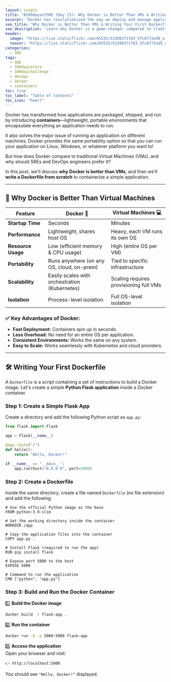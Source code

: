 ```yaml
---
layout: single
title: "#100daysofSRE (Day 23): Why Docker is Better Than VMs & Writing Your First Dockerfile"
excerpt: "Docker has revolutionized the way we deploy and manage applications by providing lightweight, portable containers. In this post, we'll explore why Docker is better than traditional VMs and walk through how to write a `Dockerfile` to containerize applications efficiently."
seo_title: "Why Docker is Better Than VMs & Writing Your First Dockerfile"
seo_description: "Learn why Docker is a game-changer compared to traditional virtual machines and how to write a Dockerfile with practical examples. Ideal for SREs, DevOps, and developers looking to simplify deployments."
header:
  image: "https://live.staticflickr.com/65535/53398371763_5fc8772ed9_o.png"
  teaser: "https://live.staticflickr.com/65535/53398371763_5fc8772ed9_o.png"
categories:
  - SRE
tags:
  - SRE
  - 100daysofsre
  - 100daychallenge
  - devops
  - docker
  - containers
toc: true
toc_label: "Table of Contents"
toc_icon: "heart"
---
```



Docker has transformed how applications are packaged, shipped, and run by introducing **containers**—lightweight, portable environments that encapsulate everything an application needs to run. 

It also solves the major issue of running an application on different machines. Docker provides the same portability option so that you can run your application on Linux, Windows, or whatever platform you want to!

But how does Docker compare to traditional Virtual Machines (VMs), and why should SREs and DevOps engineers prefer it?

In this post, we'll discuss **why Docker is better than VMs**, and then we'll **write a Dockerfile from scratch** to containerize a simple application.

---

## 🚀 Why Docker is Better Than Virtual Machines

| Feature          | Docker 🐳  | Virtual Machines 💻 |
|-----------------|------------|------------------|
| **Startup Time** | Seconds   | Minutes         |
| **Performance** | Lightweight, shares host OS | Heavy, each VM runs its own OS |
| **Resource Usage** | Low (efficient memory & CPU usage) | High (entire OS per VM) |
| **Portability** | Runs anywhere (on any OS, cloud, on-prem) | Tied to specific infrastructure |
| **Scalability** | Easily scales with orchestration (Kubernetes) | Scaling requires provisioning full VMs |
| **Isolation** | Process-level isolation | Full OS-level isolation |

### ✅ Key Advantages of Docker:
- **Fast Deployment:** Containers spin up in seconds.
- **Less Overhead:** No need for an entire OS per application.
- **Consistent Environments:** Works the same on any system.
- **Easy to Scale:** Works seamlessly with Kubernetes and cloud providers.

---

## 🛠 Writing Your First Dockerfile

A `Dockerfile` is a script containing a set of instructions to build a Docker image. Let's create a simple **Python Flask application** inside a Docker container.

### **Step 1: Create a Simple Flask App**
Create a directory and add the following Python script as `app.py`:

```python
from flask import Flask

app = Flask(__name__)

@app.route("/")
def hello():
    return "Hello, Docker!"

if __name__ == "__main__":
    app.run(host="0.0.0.0", port=5000)
```

### **Step 2: Create a Dockerfile**

Inside the same directory, create a file named `Dockerfile` (no file extension) and add the following:

```docker
# Use the official Python image as the base
FROM python:3.9-slim

# Set the working directory inside the container
WORKDIR /app

# Copy the application files into the container
COPY app.py .

# Install Flask (required to run the app)
RUN pip install flask

# Expose port 5000 to the host
EXPOSE 5000

# Command to run the application
CMD ["python", "app.py"]

```


### **Step 3: Build and Run the Docker Container**

1️⃣ **Build the Docker image**

```bash
docker build -t flask-app .
```

2️⃣ **Run the container**

```bash
docker run -d -p 5000:5000 flask-app
``` 

3️⃣ **Access the application**  
Open your browser and visit:  
```
👉 http://localhost:5000
```  
You should see `"Hello, Docker!"` displayed.
<!--stackedit_data:
eyJoaXN0b3J5IjpbOTUzNjc2ODc0LDE2MjMxMzc0ODldfQ==
-->